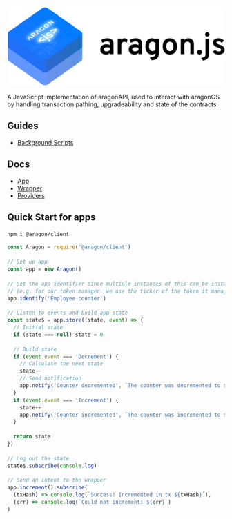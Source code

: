 ![](/docs/assets/brand/aragonjs.png)

A JavaScript implementation of aragonAPI, used to interact with aragonOS by handling transaction pathing, upgradeability and state of the contracts.

## Guides

- [Background Scripts](/docs/BACKGROUND_SCRIPTS.md)

## Docs

- [App](/docs/APP.md)
- [Wrapper](/docs/WRAPPER.md)
- [Providers](/docs/PROVIDERS.md)

## Quick Start for apps

```sh
npm i @aragon/client
```

```js
const Aragon = require('@aragon/client')

// Set up app
const app = new Aragon()

// Set the app identifier since multiple instances of this can be installed
// (e.g. for our token manager, we use the ticker of the token it manages)
app.identify('Employee counter')

// Listen to events and build app state
const state$ = app.store((state, event) => {
  // Initial state
  if (state === null) state = 0

  // Build state
  if (event.event === 'Decrement') {
    // Calculate the next state
    state--
    // Send notification
    app.notify('Counter decremented', `The counter was decremented to ${state}`)
  }
  if (event.event === 'Increment') {
    state++
    app.notify('Counter incremented', `The counter was incremented to ${state}`)
  }

  return state
})

// Log out the state
state$.subscribe(console.log)

// Send an intent to the wrapper
app.increment().subscribe(
  (txHash) => console.log(`Success! Incremented in tx ${txHash}`),
  (err) => console.log(`Could not increment: ${err}`)
)
```